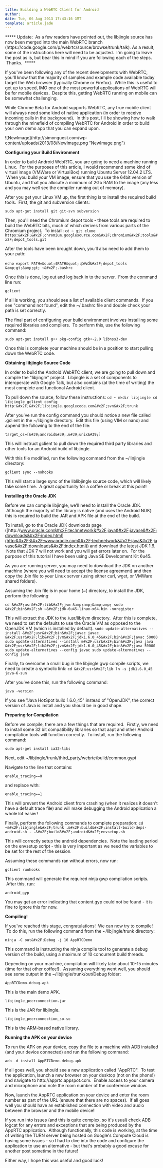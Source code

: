```yaml
---
title: Building a WebRTC Client for Android
author: 
date: Tue, 06 Aug 2013 17:43:16 GMT
template: article.jade
---
```


***** Update:  As a few readers have pointed out, the libjingle source has now been merged into the main WebRTC branch (https:&#x2F;&#x2F;code.google.com&#x2F;p&#x2F;webrtc&#x2F;source&#x2F;browse&#x2F;trunk&#x2F;talk). As a result, some of the instructions here will need to be adjusted.  I&#39;m going to leave the post as is, but bear this in mind if you are following each of the steps.  Thanks.  *****

If you&#39;ve been following any of the recent developments with WebRTC, you&#39;ll know that the majority of samples and example code available today target the Web browser (typically Chrome or Firefox).  While this is useful to get up to speed, IMO one of the most powerful applications of WebRTC will be for mobile devices.  Despite this, getting WebRTC running on mobile can be somewhat challenging.

While Chrome Beta for Android supports WebRTC, any true mobile client will always need some kind of native application (in order to receive incoming calls in the background).  In this post, I&#39;ll be showing how to walk through the minefield of compiling WebRTC for Android in order to build your own demo app that you can expand upon.

![NewImage](http:&#x2F;&#x2F;simonguest.com&#x2F;wp-content&#x2F;uploads&#x2F;2013&#x2F;08&#x2F;NewImage.png &quot;NewImage.png&quot;)

**Configuring your Build Environment**

In order to build Android WebRTC, you are going to need a machine running Linux.  For the purposes of this article, I would recommend some kind of virtual image (VMWare or VirtualBox) running Ubuntu Server 12.04.2 LTS.  When you build your VM image, ensure that you use the 64bit version of Ubuntu, and that you allocate a minimum of 2Gb RAM to the image (any less and you may well see the compiler running out of memory).

After you get your Linux VM up, the first thing is to install the required build tools.  First, the git and subversion clients:

`sudo apt-get install git git-svn subversion`

Then, you&#39;ll need the Chromium depot tools - these tools are required to build the WebRTC bits, much of which derives from various parts of the Chromium project.  To install:
`
cd ~
git clone https:&#x2F;&#x2F;chromium.googlesource.com&#x2F;chromium&#x2F;tools&#x2F;depot_tools.git
`

After the tools have been brought down, you&#39;ll also need to add them to your path:

`echo export PATH=&quot;$PATH&quot;:`pwd`&#x2F;depot_tools &amp;gt;&amp;gt; ~&#x2F;.bashrc`

Once this is done, log out and log back in to the server.  From the command line run:

`gclient`

If all is working, you should see a list of available client commands.  If you see &quot;command not found&quot;, edit the ~&#x2F;.bashrc file and double check your path is set correctly.

The final part of configuring your build environment involves installing some required libraries and compilers.  To perform this, use the following command:

`sudo apt-get install g++ pkg-config gtk+-2.0 libnss3-dev`

Once this is complete your machine should be in a position to start pulling down the WebRTC code.

**Obtaining libjingle Source Code**

In order to build the Android WebRTC client, we are going to pull down and compile the &quot;libjingle&quot; project.  Libjingle is a set of components to interoperate with Google Talk, but also contains (at the time of writing) the most complete and functional Android client.

To pull down the source, follow these instructions:
`
cd ~
mkdir libjingle
cd libjingle
gclient config http:&#x2F;&#x2F;libjingle.googlecode.com&#x2F;svn&#x2F;trunk
`

After you&#39;ve run the config command you should notice a new file called .gclient in the ~&#x2F;libjingle directory.  Edit this file (using VIM or nano) and append the following to the end of the file:

`target_os=[&#39;android&#39;,&#39;unix&#39;]`

This will instruct gclient to pull down the required third party libraries and other tools for an Android build of libjingle.

With this file modified, run the following command from the ~&#x2F;linjingle directory:

`gclient sync --nohooks`

This will start a large sync of the liblibjingle source code, which will likely take some time.  A great opportunity for a coffee or break at this point!

**Installing the Oracle JDK**

Before we can compile libjingle, we&#39;ll need to install the Oracle JDK.  Although the majority of the library is native (and uses the Android NDK) this is required to build the JAR and APK file at the end of the build.

To install, go to the Oracle JDK downloads page ([http:&#x2F;&#x2F;www.oracle.com&#x2F;technetwork&#x2F;java&#x2F;javase&#x2F;downloads&#x2F;index.html](http:&#x2F;&#x2F;www.oracle.com&#x2F;technetwork&#x2F;java&#x2F;javase&#x2F;downloads&#x2F;index.html)) and download the latest JDK 1.6\.  Note that JDK 7 will not work and you will get errors later on.  For the purpose of this tutorial I have been using Java SE Development Kit 6u45.

As you are running server, you may need to download the JDK on another machine (where you will need to accept the license agreement) and then copy the .bin file to your Linux server (using either curl, wget, or VMWare shared folders).

Assuming the .bin file is in your home (~) directory, to install the JDK, perform the following:

`cd &#x2F;usr&#x2F;lib&#x2F;jvm &amp;amp;&amp;amp; sudo &#x2F;bin&#x2F;sh ~&#x2F;jdk-6u45-linux-x64.bin -noregister`

This will extract the JDK to the &#x2F;usr&#x2F;lib&#x2F;jvm directory.  After this is complete, we need to set the defaults to use the Oracle VM as opposed to the OpenJDK VM (which is installed by default).
`
sudo update-alternatives --install &#x2F;usr&#x2F;bin&#x2F;javac javac &#x2F;usr&#x2F;lib&#x2F;jvm&#x2F;jdk1.6.0_45&#x2F;bin&#x2F;javac 50000
sudo update-alternatives --install &#x2F;usr&#x2F;bin&#x2F;java java &#x2F;usr&#x2F;lib&#x2F;jvm&#x2F;jdk1.6.0_45&#x2F;bin&#x2F;java 50000
sudo update-alternatives --config javac
sudo update-alternatives --config java
`

Finally, to overcome a small bug in the libjingle gwp compile scripts, we need to create a symbolic link:
`
cd &#x2F;usr&#x2F;lib
ln -s jdk1.6.0_45 java-6-sun
`

After you&#39;ve done this, run the following command:

`java -version`

If you see &quot;Java HotSpot build 1.6.0_45&quot; instead of &quot;OpenJDK&quot;, the correct version of Java is install and you should be in good shape.

**Preparing for Compilation**

Before we compile, there are a few things that are required.  Firstly, we need to install some 32 bit compatibility libraries so that aapt and other Android compilation tools will function correctly.  To install, run the following command:

`sudo apt-get install ia32-libs`

Next, edit ~&#x2F;libjingle&#x2F;trunk&#x2F;third_party&#x2F;webrtc&#x2F;build&#x2F;common.gypi

Navigate to the line that contains:

`enable_tracing==0`

and replace with:

`enable_tracing==1`

This will prevent the Android client from crashing (when it realizes it doesn&#39;t have a default trace file) and will make debugging the Android application a whole lot easier!

Finally, perform the following commands to complete preparation:
`
cd ~&#x2F;libjingle&#x2F;trunk
.&#x2F;build&#x2F;install-build-deps-android.sh
. .&#x2F;build&#x2F;android&#x2F;envsetup.sh
`

This will correctly setup the android dependencies.  Note the leading period on the envsetup script - this is very important as we need the variables to be set for the rest of the session.

Assuming these commands ran without errors, now run:

`gclient runhooks`

This command will generate the required ninja gwp compilation scripts.  After this, run:

`android_gyp`

You may get an error indicating that content.gyp could not be found - it is fine to ignore this for now.

**Compiling!**

If you&#39;ve reached this stage, congratulations!  We can now try to compile!  To do this, run the following command from the ~&#x2F;libjingle&#x2F;trunk directory:

`ninja -C out&#x2F;Debug -j 10 AppRTCDemo`

This command is instructing the ninja compile tool to generate a debug version of the build, using a maximum of 10 concurrent build threads.

Depending on your machine, compilation will likely take about 10-15 minutes (time for that other coffee!).  Assuming everything went well, you should see some output in the ~&#x2F;libjingle&#x2F;trunk&#x2F;out&#x2F;Debug folder:

`AppRTCDemo-debug.apk`

This is the main demo APK.

`libjingle_peerconnection.jar`

This is the JAR for libjingle.

`libjingle_peerconnection_so.so`

This is the ARM-based native library.

**Running the APK on your device**

To run the APK on your device, copy the file to a machine with ADB installed (and your device connected) and run the following command:

`adb -d install AppRTCDemo-debug.apk`

If all goes well, you should see a new application called &quot;AppRTC&quot;.  To test the application, launch a new browser on your desktop (not on the phone!) and navigate to http:&#x2F;&#x2F;apprtc.appspot.com.  Enable access to your camera and microphone and note the room number of the conference window.

Now, launch the AppRTC application on your device and enter the room number as part of the URL (ensure that there are no spaces).  If all goes well you should have an established connection with video and audio between the browser and the mobile device!

If you run into issues (and this is quite complex, so it&#39;s usual) check ADB logcat for any errors and exceptions that are being produced by the AppRTC application.  Although functionally, this code is working, at the time of writing the TURN server being hosted on Google&#39;s Compute Cloud is having some issues - so I had to dive into the code and configure the application to use an alternative - but that&#39;s probably a good excuse for another post sometime in the future!

Either way, I hope this was useful and good luck!
